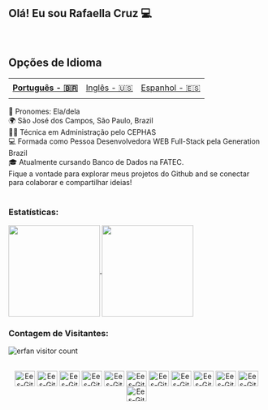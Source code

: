 ## Olá! Eu sou Rafaella Cruz 💻

<br>

## Opções de Idioma
<table>
    <td height="40px">
      <b>
        <a href="Readme.md">Português - 🇧🇷</a>
      </b>
    </td>
    <td height="40px">
      <a href="readme-en.md">Inglês - 🇺🇸</a>
    </td>
    <td height="40px">
      <a href="readme-es.md">Espanhol - 🇪🇸</a>
    </td>
</table>

 <div align="start">
🌟 Pronomes: Ela/dela
 <br/>
🌍 São José dos Campos, São Paulo, Brazil
 <br/>
👩‍💼 Técnica em Administração pelo CEPHAS
 <br/>
💻 Formada como Pessoa Desenvolvedora WEB Full-Stack pela Generation Brazil
 <br/>
🎓 Atualmente cursando Banco de Dados na FATEC.
 <br/> 
Fique a vontade para explorar meus projetos do Github and se conectar para colaborar e compartilhar ideias! 
 <br/>
 <br/>
 </div>

### Estatísticas:
<a href="https://github.com/arafaellacruz/github-readme-stats">
  <img height=180 align="center" src="https://github-readme-stats.vercel.app/api?username=arafaellacruz&theme=synthwave" />
</a>
      
<a href="https://github.com/arafaellacruz/convoychat">
  <img height=180 align="center"  src="https://github-readme-stats.vercel.app/api/top-langs?username=arafaellacruz&layout=compact&theme=synthwave&langs_count=8&card_width=420" />
</a>


### Contagem de Visitantes:
<img src="https://profile-counter.glitch.me/{arafaellacruz}/count.svg" alt="erfan visitor count" /></p>

<br>
 
<div align="center">
 <img align="center" alt="Ees-Git" height="30" width="40" src="https://cdn.jsdelivr.net/gh/devicons/devicon/icons/git/git-original.svg" /> 
 <img align="center" alt="Ees-Git" height="30" width="40" src="https://cdn.jsdelivr.net/gh/devicons/devicon/icons/java/java-original.svg" />
 <img align="center" alt="Ees-Git" height="30" width="40" src="https://cdn.jsdelivr.net/gh/devicons/devicon/icons/mysql/mysql-original.svg" />
 <img align="center" alt="Ees-Git" height="30" width="40" src="https://cdn.jsdelivr.net/gh/devicons/devicon/icons/spring/spring-original.svg" /> 
 <img align="center" alt="Ees-Git" height="30" width="40" src="https://cdn.jsdelivr.net/gh/devicons/devicon/icons/react/react-original.svg" />
 <img align="center" alt="Ees-Git" height="30" width="40" src="https://cdn.jsdelivr.net/gh/devicons/devicon/icons/javascript/javascript-original.svg" />
 <img align="center" alt="Ees-Git" height="30" width="40" src="https://cdn.jsdelivr.net/gh/devicons/devicon/icons/html5/html5-original.svg" />
 <img align="center" alt="Ees-Git" height="30" width="40" src="https://cdn.jsdelivr.net/gh/devicons/devicon/icons/css3/css3-original.svg" />
 <img align="center" alt="Ees-Git" height="30" width="40" src="https://cdn.jsdelivr.net/gh/devicons/devicon/icons/typescript/typescript-original.svg" />
 <img align="center" alt="Ees-Git" height="30" width="40" src="https://cdn.jsdelivr.net/gh/devicons/devicon/icons/python/python-original.svg" />
 <img align="center" alt="Ees-Git" height="30" width="40" src="https://cdn.jsdelivr.net/gh/devicons/devicon/icons/go/go-original.svg" />
 <img align="center" alt="Ees-Git" height="30" width="40" src="https://cdn.jsdelivr.net/gh/devicons/devicon/icons/docker/docker-original.svg" />
   </div>
   


